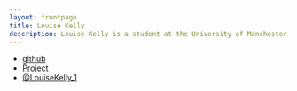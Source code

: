 ```yaml
---
layout: frontpage
title: Louise Kelly
description: Louise Kelly is a student at the University of Manchester, currently studying an integrated PhD in Data Analytics and Society.
---
```


<div class="navbar">
  <div class="navbar-inner">
      <ul class="nav">
          <li><a href="https://github.com/lkelly36">github</a></li>
          <li><a href="https://kbroman.org/project">Project</a></li>
          <li><a href="https://twitter.com/LouiseKelly_1">@LouiseKelly_1</a></li>
      </ul>
  </div>
</div>
